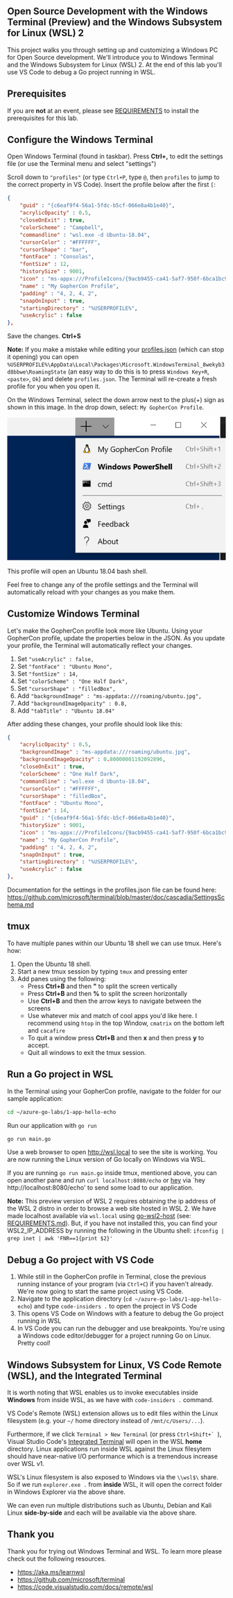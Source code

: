 ## Open Source Development with the Windows Terminal (Preview) and the Windows Subsystem for Linux (WSL) 2

This project walks you through setting up and customizing a Windows PC for Open Source development.  We'll introduce you to Windows Terminal and the Windows Subsystem for Linux (WSL) 2. At the end of this lab you'll use VS Code to debug a Go project running in WSL. 

## Prerequisites

If you are **not** at an event, please see [REQUIREMENTS](REQUIREMENTS.md) to install the prerequisites for this lab.

## Configure the Windows Terminal

Open Windows Terminal (found in taskbar). Press **Ctrl+,** to edit the settings file (or use the Terminal menu and select "settings")

Scroll down to `"profiles"` (or type `Ctrl+P`, type `@`, then `profiles` to jump to the correct property in VS Code). Insert the profile below after the first `[`:

```json
{
    "guid" : "{c6eaf9f4-56a1-5fdc-b5cf-066e8a4b1e40}",
    "acrylicOpacity" : 0.5,
    "closeOnExit" : true,
    "colorScheme" : "Campbell",
    "commandline" : "wsl.exe -d Ubuntu-18.04",
    "cursorColor" : "#FFFFFF",
    "cursorShape" : "bar",
    "fontFace" : "Consolas",
    "fontSize" : 12,
    "historySize" : 9001,
    "icon" : "ms-appx:///ProfileIcons/{9acb9455-ca41-5af7-950f-6bca1bc9722f}.png",
    "name" : "My GopherCon Profile",
    "padding" : "4, 2, 4, 2",
    "snapOnInput" : true,
    "startingDirectory" : "%USERPROFILE%",
    "useAcrylic" : false
},
```

Save the changes. **Ctrl+S**

**Note:** If you make a mistake while editing your [profiles.json](profiles.json) (which can stop it opening) you can open `%USERPROFILE%\AppData\Local\Packages\Microsoft.WindowsTerminal_8wekyb3d8bbwe\RoamingState` (an easy way to do this is to press `Windows Key+R`, `<paste>`, `Ok`) and delete `profiles.json`. The Terminal will re-create a fresh profile for you when you open it.

On the Windows Terminal, select the down arrow next to the plus(+) sign as shown in this image. In the drop down, select: `My GopherCon Profile`. 

![drop down menu](./menudropdown.png)

This profile will open an Ubuntu 18.04 bash shell. 

Feel free to change any of the profile settings and the Terminal will automatically reload with your changes as you make them.

## Customize Windows Terminal

Let's make the GopherCon profile look more like Ubuntu. Using your GopherCon profile, update the properties below in the JSON. As you update your profile, the Terminal will automatically reflect your changes.

1. Set `"useAcrylic" : false,`
2. Set `"fontFace" : "Ubuntu Mono",`
3. Set `"fontSize" : 14,`
4. Set `"colorScheme" : "One Half Dark",`
5. Set `"cursorShape" : "filledBox",`
6. Add `"backgroundImage" : "ms-appdata:///roaming/ubuntu.jpg",`
7. Add `"backgroundImageOpacity" : 0.8,`
8. Add `"tabTitle" : "Ubuntu 18.04"`

After adding these changes, your profile should look like this:
```json
{
    "acrylicOpacity" : 0.5,
    "backgroundImage" : "ms-appdata:///roaming/ubuntu.jpg",
    "backgroundImageOpacity" : 0.80000001192092896,
    "closeOnExit" : true,
    "colorScheme" : "One Half Dark",
    "commandline" : "wsl.exe -d Ubuntu-18.04",
    "cursorColor" : "#FFFFFF",
    "cursorShape" : "filledBox",
    "fontFace" : "Ubuntu Mono",
    "fontSize" : 14,
    "guid" : "{c6eaf9f4-56a1-5fdc-b5cf-066e8a4b1e40}",
    "historySize" : 9001,
    "icon" : "ms-appx:///ProfileIcons/{9acb9455-ca41-5af7-950f-6bca1bc9722f}.png",
    "name" : "My GopherCon Profile",
    "padding" : "4, 2, 4, 2",
    "snapOnInput" : true,
    "startingDirectory" : "%USERPROFILE%",
    "useAcrylic" : false
},
```

Documentation for the settings in the profiles.json file can be found here: <https://github.com/microsoft/terminal/blob/master/doc/cascadia/SettingsSchema.md>

## tmux

To have multiple panes within our Ubuntu 18 shell we can use tmux. Here's how:
1. Open the Ubuntu 18 shell.
2. Start a new tmux session by typing `tmux` and pressing enter
3. Add panes using the following:
    - Press **Ctrl+B** and then **"** to split the screen vertically
    - Press **Ctrl+B** and then **%** to split the screen horizontally
    - Use **Ctrl+B** and then the arrow keys to navigate between the screens
    - Use whatever mix and match of cool apps you'd like here. I recommend using `htop` in the top Window, `cmatrix` on the bottom left and `cacafire`
    - To quit a window press **Ctrl+B** and then **x** and then press **y** to accept. 
    - Quit all windows to exit the tmux session.

## Run a Go project in WSL

In the Terminal using your GopherCon profile, navigate to the folder for our sample application:

```bash
cd ~/azure-go-labs/1-app-hello-echo
```

Run our application with `go run`

```bash
go run main.go
```

Use a web browser to open <http://wsl.local> to see the site is working. You are now running the Linux version of Go locally on Windows via WSL. 

If you are running `go run main.go` inside tmux, mentioned above, you can open another pane and run `curl localhost:8080/echo` or [hey](https://github.com/rakyll/hey) via `hey http://localhost:8080/echo' to send some load to our application.

**Note:** This preview version of WSL 2 requires obtaining the ip address of the WSL 2 distro in order to browse a web site hosted in WSL 2. We have made localhost available via `wsl.local` using [go-wsl2-host](https://github.com/shayne/go-wsl2-host) (see: [REQUIREMENTS.md](REQUIREMENTS.md)). But, if you have not installed this, you can find your WSL2_IP_ADDRESS by running the following in the Ubuntu shell: `ifconfig | grep inet | awk 'FNR==1{print $2}'`

## Debug a Go project with VS Code

1. While still in the GopherCon profile in Terminal, close the previous running instance of your program (via `Ctrl+C`) if you haven't already. We're now going to start the same project using VS Code.
2. Navigate to the application directory (`cd ~/azure-go-labs/1-app-hello-echo`) and type `code-insiders .` to open the project in VS Code
3. This opens VS Code on Windows with a feature to debug the Go project running in WSL
4. In VS Code you can run the debugger and use breakpoints.  You're using a Windows code editor/debugger for a project running Go on Linux. Pretty cool!

## Windows Subsystem for Linux, VS Code Remote (WSL), and the Integrated Terminal

It is worth noting that WSL enables us to invoke executables inside **Windows** from inside WSL, as we have with `code-insiders .` command.

VS Code's Remote (WSL) extension allows us to edit files within the Linux filesystem (e.g. your `~/` home directory instead of `/mnt/c/Users/...`).

Furthermore, if we click `Terminal > New Terminal` (or press ``Ctrl+Shift+` ``), Visual Studio Code's [Integrated Terminal](https://code.visualstudio.com/docs/editor/integrated-terminal) will open in the WSL **home** directory. Linux applications run inside WSL against the Linux filesytem should have near-native I/O performance which is a tremendous increase over WSL v1.

WSL's Linux filesystem is also exposed to Windows via the `\\wsl$\` share. So if we run `explorer.exe .` from **inside** WSL, it will open the correct folder in Windows Explorer via the above share.

We can even run multiple distributions such as Ubuntu, Debian and Kali Linux **side-by-side** and each will be available via the above share.

## Thank you
Thank you for trying out Windows Terminal and WSL.  To learn more please check out the following resources.
- https://aka.ms/learnwsl
- https://github.com/microsoft/terminal
- https://code.visualstudio.com/docs/remote/wsl
